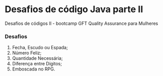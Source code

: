 # Desafios de código Java parte II

Desafios de códigos II - bootcamp GFT Quality Assurance para Mulheres

### Desafios

1. Fecha, Escudo ou Espada;
2. Número Feliz;
3. Quantidade Necessária;
4. Diferença entre Dígitos;
5. Emboscada no RPG.
